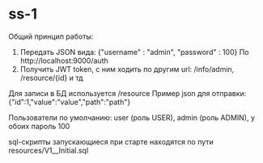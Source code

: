 # ss-1

Общий принцип работы:
1. Передать JSON вида:
{"username" : "admin", "password" : 100}
По http://localhost:9000/auth
2. Получить JWT token, с ним ходить по другим url:
/info/admin,
/resource/{id}
 и тд

Для записи в БД используется /resource
Пример json для отправки:
{"id":1,"value":"value","path":"path"}

Пользователи по умолчанию:
user (роль USER), admin (роль ADMIN), у обоих пароль 100

sql-скрипты запускающиеся при старте находятся по пути resources/V1__Initial.sql

